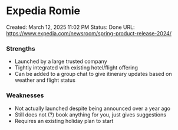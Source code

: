 # Expedia Romie

Created: March 12, 2025 11:02 PM
Status: Done
URL: https://www.expedia.com/newsroom/spring-product-release-2024/

### Strengths

- Launched by a large trusted company
- Tightly integrated with existing hotel/flight offering
- Can be added to a group chat to give itinerary updates based on weather and flight status

### Weaknesses

- Not actually launched despite being announced over a year ago
- Still does not (?) book anything for you, just gives suggestions
- Requires an existing holiday plan to start